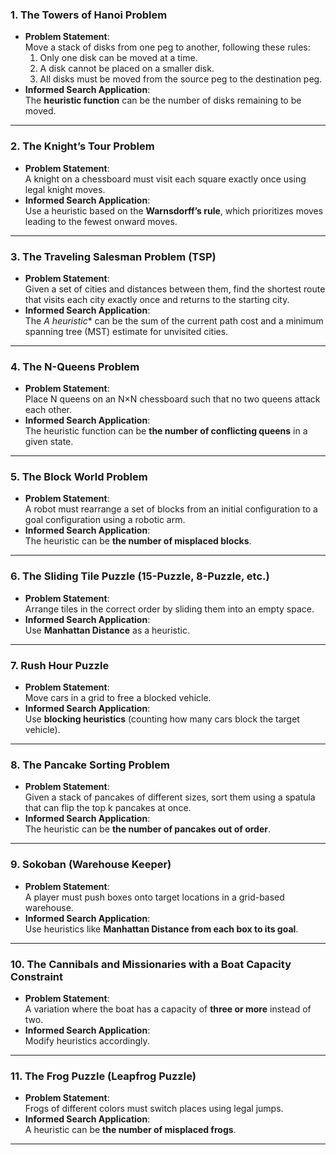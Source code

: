 ### **1. The Towers of Hanoi Problem**
- **Problem Statement**:  
  Move a stack of disks from one peg to another, following these rules:
  1. Only one disk can be moved at a time.
  2. A disk cannot be placed on a smaller disk.
  3. All disks must be moved from the source peg to the destination peg.
- **Informed Search Application**:  
  The **heuristic function** can be the number of disks remaining to be moved.

---

### **2. The Knight’s Tour Problem**
- **Problem Statement**:  
  A knight on a chessboard must visit each square exactly once using legal knight moves.
- **Informed Search Application**:  
  Use a heuristic based on the **Warnsdorff’s rule**, which prioritizes moves leading to the fewest onward moves.

---

### **3. The Traveling Salesman Problem (TSP)**
- **Problem Statement**:  
  Given a set of cities and distances between them, find the shortest route that visits each city exactly once and returns to the starting city.
- **Informed Search Application**:  
  The **A* heuristic** can be the sum of the current path cost and a minimum spanning tree (MST) estimate for unvisited cities.

---

### **4. The N-Queens Problem**
- **Problem Statement**:  
  Place N queens on an N×N chessboard such that no two queens attack each other.
- **Informed Search Application**:  
  The heuristic function can be **the number of conflicting queens** in a given state.

---

### **5. The Block World Problem**
- **Problem Statement**:  
  A robot must rearrange a set of blocks from an initial configuration to a goal configuration using a robotic arm.
- **Informed Search Application**:  
  The heuristic can be **the number of misplaced blocks**.

---

### **6. The Sliding Tile Puzzle (15-Puzzle, 8-Puzzle, etc.)**
- **Problem Statement**:  
  Arrange tiles in the correct order by sliding them into an empty space.
- **Informed Search Application**:  
  Use **Manhattan Distance** as a heuristic.

---

### **7. Rush Hour Puzzle**
- **Problem Statement**:  
  Move cars in a grid to free a blocked vehicle.
- **Informed Search Application**:  
  Use **blocking heuristics** (counting how many cars block the target vehicle).

---

### **8. The Pancake Sorting Problem**
- **Problem Statement**:  
  Given a stack of pancakes of different sizes, sort them using a spatula that can flip the top k pancakes at once.
- **Informed Search Application**:  
  The heuristic can be **the number of pancakes out of order**.

---

### **9. Sokoban (Warehouse Keeper)**
- **Problem Statement**:  
  A player must push boxes onto target locations in a grid-based warehouse.
- **Informed Search Application**:  
  Use heuristics like **Manhattan Distance from each box to its goal**.

---

### **10. The Cannibals and Missionaries with a Boat Capacity Constraint**
- **Problem Statement**:  
  A variation where the boat has a capacity of **three or more** instead of two.
- **Informed Search Application**:  
  Modify heuristics accordingly.

---

### **11. The Frog Puzzle (Leapfrog Puzzle)**
- **Problem Statement**:  
  Frogs of different colors must switch places using legal jumps.
- **Informed Search Application**:  
  A heuristic can be **the number of misplaced frogs**.

---
